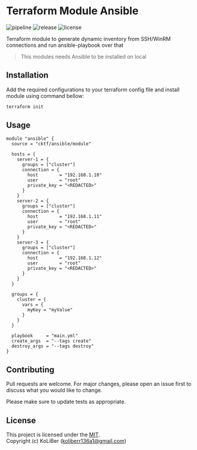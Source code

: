 # Terraform Module Ansible

![pipeline](https://github.com/cktf/terraform-module-ansible/actions/workflows/ci.yml/badge.svg)
![release](https://img.shields.io/github/v/release/cktf/terraform-module-ansible?display_name=tag)
![license](https://img.shields.io/github/license/cktf/terraform-module-ansible)

Terraform module to generate dynamic inventory from SSH/WinRM connections and run ansible-playbook over that

> This modules needs Ansible to be installed on local

## Installation

Add the required configurations to your terraform config file and install module using command bellow:

```bash
terraform init
```

## Usage

```hcl
module "ansible" {
  source = "cktf/ansible/module"

  hosts = {
    server-1 = {
      groups = ["cluster"]
      connection = {
        host        = "192.168.1.10"
        user        = "root"
        private_key = "<REDACTED>"
      }
    }
    server-2 = {
      groups = ["cluster"]
      connection = {
        host        = "192.168.1.11"
        user        = "root"
        private_key = "<REDACTED>"
      }
    }
    server-3 = {
      groups = ["cluster"]
      connection = {
        host        = "192.168.1.12"
        user        = "root"
        private_key = "<REDACTED>"
      }
    }
  }

  groups = {
    cluster = {
      vars = {
        myKey = "myValue"
      }
    }
  }

  playbook     = "main.yml"
  create_args  = "--tags create"
  destroy_args = "--tags destroy"
}
```

## Contributing

Pull requests are welcome. For major changes, please open an issue first to discuss what you would like to change.

Please make sure to update tests as appropriate.

## License

This project is licensed under the [MIT](LICENSE.md).  
Copyright (c) KoLiBer (koliberr136a1@gmail.com)

